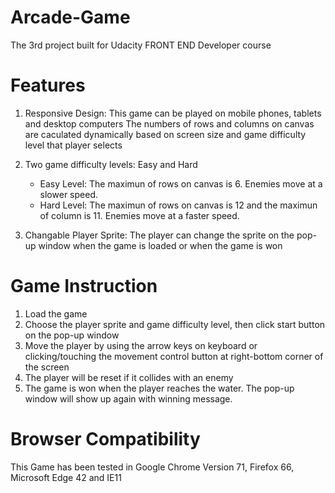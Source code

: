# Arcade-Game
The 3rd project built for Udacity FRONT END Developer course

# Features
1. Responsive Design: This game can be played on mobile phones, tablets and desktop computers
   The numbers of rows and columns on canvas are caculated dynamically based on screen size and game difficulty level that player selects

2. Two game difficulty levels: Easy and Hard
   * Easy Level: The maximun of rows on canvas is 6. Enemies move at a slower speed.
   * Hard Level: The maximun of rows on canvas is 12 and the maximun of column is 11. Enemies move at a faster speed.

3. Changable Player Sprite: The player can change the sprite on the pop-up window when the game is loaded or when the game is won 

# Game Instruction
1. Load the game
2. Choose the player sprite and game difficulty level, then click start button on the pop-up window
3. Move the player by using the arrow keys on keyboard or clicking/touching the movement control button at right-bottom corner of the screen
4. The player will be reset if it collides with an enemy
5. The game is won when the player reaches the water. The pop-up window will show up again with winning message. 

# Browser Compatibility
This Game has been tested in Google Chrome Version 71, Firefox 66, Microsoft Edge 42 and IE11


  
